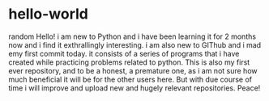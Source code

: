 # hello-world
random
Hello! i am new to Python and i have been learning it for 2 months now and i find it exthrallingly interesting.
i am also new to GIThub and i mad emy first commit today. it consists of a series of programs that i have created
while practicing problems related to python. This is also my first ever repository, and to be a honest, a premature one, as 
i am not sure how much beneficial it will be  for the other users here.
But with due course of time i will improve and upload new and hugely relevant repositories. Peace!
